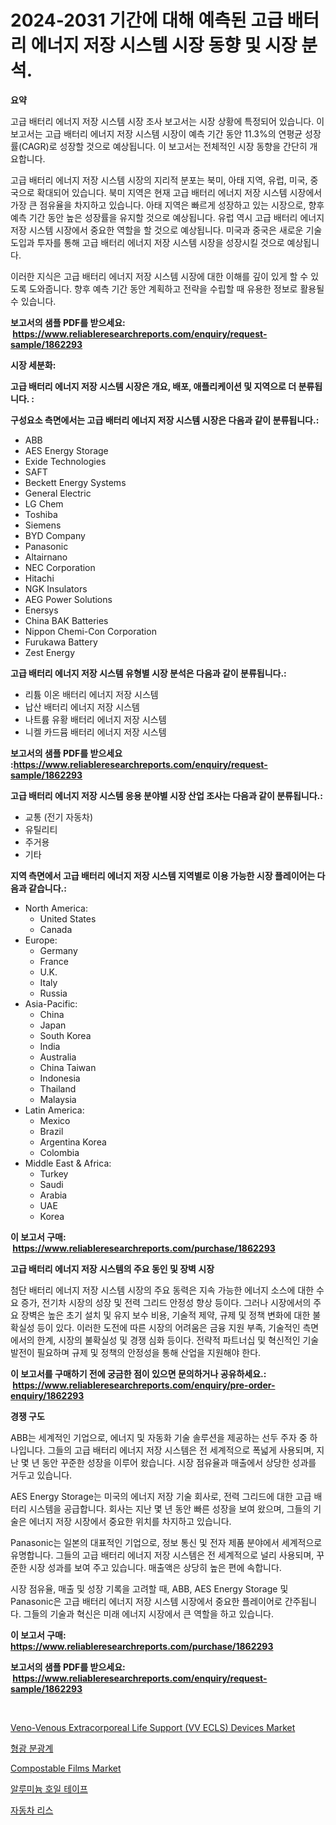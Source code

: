 <p><h1>2024-2031 기간에 대해 예측된 고급 배터리 에너지 저장 시스템 시장 동향 및 시장 분석.</h1></p><p><strong>요약</strong></p>
<p><p>고급 배터리 에너지 저장 시스템 시장 조사 보고서는 시장 상황에 특정되어 있습니다. 이 보고서는 고급 배터리 에너지 저장 시스템 시장이 예측 기간 동안 11.3%의 연평균 성장률(CAGR)로 성장할 것으로 예상됩니다. 이 보고서는 전체적인 시장 동향을 간단히 개요합니다.</p><p>고급 배터리 에너지 저장 시스템 시장의 지리적 분포는 북미, 아태 지역, 유럽, 미국, 중국으로 확대되어 있습니다. 북미 지역은 현재 고급 배터리 에너지 저장 시스템 시장에서 가장 큰 점유율을 차지하고 있습니다. 아태 지역은 빠르게 성장하고 있는 시장으로, 향후 예측 기간 동안 높은 성장률을 유지할 것으로 예상됩니다. 유럽 역시 고급 배터리 에너지 저장 시스템 시장에서 중요한 역할을 할 것으로 예상됩니다. 미국과 중국은 새로운 기술 도입과 투자를 통해 고급 배터리 에너지 저장 시스템 시장을 성장시킬 것으로 예상됩니다.</p><p>이러한 지식은 고급 배터리 에너지 저장 시스템 시장에 대한 이해를 깊이 있게 할 수 있도록 도와줍니다. 향후 예측 기간 동안 계획하고 전략을 수립할 때 유용한 정보로 활용될 수 있습니다.</p></p>
<p><strong>보고서의 샘플 PDF를 받으세요: &nbsp;<a href="https://www.reliableresearchreports.com/enquiry/request-sample/1862293">https://www.reliableresearchreports.com/enquiry/request-sample/1862293</a></strong></p>
<p><strong>시장 세분화:</strong></p>
<p><strong> 고급 배터리 에너지 저장 시스템 시장은 개요, 배포, 애플리케이션 및 지역으로 더 분류됩니다. :</strong></p>
<p><strong>구성요소 측면에서는 고급 배터리 에너지 저장 시스템 시장은 다음과 같이 분류됩니다.:</strong></p>
<p><ul><li>ABB</li><li>AES Energy Storage</li><li>Exide Technologies</li><li>SAFT</li><li>Beckett Energy Systems</li><li>General Electric</li><li>LG Chem</li><li>Toshiba</li><li>Siemens</li><li>BYD Company</li><li>Panasonic</li><li>Altairnano</li><li>NEC Corporation</li><li>Hitachi</li><li>NGK Insulators</li><li>AEG Power Solutions</li><li>Enersys</li><li>China BAK Batteries</li><li>Nippon Chemi-Con Corporation</li><li>Furukawa Battery</li><li>Zest Energy</li></ul></p>
<p><strong> 고급 배터리 에너지 저장 시스템 유형별 시장 분석은 다음과 같이 분류됩니다.:</strong></p>
<p><ul><li>리튬 이온 배터리 에너지 저장 시스템</li><li>납산 배터리 에너지 저장 시스템</li><li>나트륨 유황 배터리 에너지 저장 시스템</li><li>니켈 카드뮴 배터리 에너지 저장 시스템</li></ul></p>
<p><strong>보고서의 샘플 PDF를 받으세요 :<a href="https://www.reliableresearchreports.com/enquiry/request-sample/1862293">https://www.reliableresearchreports.com/enquiry/request-sample/1862293</a></strong></p>
<p><strong> 고급 배터리 에너지 저장 시스템 응용 분야별 시장 산업 조사는 다음과 같이 분류됩니다.:</strong></p>
<p><ul><li>교통 (전기 자동차)</li><li>유틸리티</li><li>주거용</li><li>기타</li></ul></p>
<p><strong>지역 측면에서 고급 배터리 에너지 저장 시스템 지역별로 이용 가능한 시장 플레이어는 다음과 같습니다.:</strong></p>
<p><ul>
    <li>
        North America:
        <ul>
            <li>United States</li>
            <li>Canada</li>
        </ul>
    </li>
    <li>
        Europe:
        <ul>
            <li>Germany</li>
            <li>France</li>
            <li>U.K.</li>
            <li>Italy</li>
            <li>Russia</li>
        </ul>
    </li>
    <li>
        Asia-Pacific:
        <ul>
            <li>China</li>
            <li>Japan</li>
            <li>South Korea</li>
            <li>India</li>
            <li>Australia</li>
            <li>China Taiwan</li>
            <li>Indonesia</li>
            <li>Thailand</li>
            <li>Malaysia</li>
        </ul>
    </li>
    <li>
        Latin America:
        <ul>
            <li>Mexico</li>
            <li>Brazil</li>
            <li>Argentina Korea</li>
            <li>Colombia</li>
        </ul>
    </li>
    <li>
        Middle East & Africa:
        <ul>
            <li>Turkey</li>
            <li>Saudi</li>
            <li>Arabia</li>
            <li>UAE</li>
            <li>Korea</li>
        </ul>
    </li>
    </ul></p>
<p><strong>이 보고서 구매: &nbsp;<a href="https://www.reliableresearchreports.com/purchase/1862293">https://www.reliableresearchreports.com/purchase/1862293</a></strong></p>
<p><strong>고급 배터리 에너지 저장 시스템의 주요 동인 및 장벽 시장</strong></p>
<p><p>첨단 배터리 에너지 저장 시스템 시장의 주요 동력은 지속 가능한 에너지 소스에 대한 수요 증가, 전기차 시장의 성장 및 전력 그리드 안정성 향상 등이다. 그러나 시장에서의 주요 장벽은 높은 초기 설치 및 유지 보수 비용, 기술적 제약, 규제 및 정책 변화에 대한 불확실성 등이 있다. 이러한 도전에 따른 시장의 어려움은 금융 지원 부족, 기술적인 측면에서의 한계, 시장의 불확실성 및 경쟁 심화 등이다. 전략적 파트너십 및 혁신적인 기술 발전이 필요하며 규제 및 정책의 안정성을 통해 산업을 지원해야 한다.</p></p>
<p><strong>이 보고서를 구매하기 전에 궁금한 점이 있으면 문의하거나 공유하세요.: &nbsp;<a href="https://www.reliableresearchreports.com/enquiry/pre-order-enquiry/1862293">https://www.reliableresearchreports.com/enquiry/pre-order-enquiry/1862293</a></strong></p>
<p><strong>경쟁 구도</strong></p>
<p><p>ABB는 세계적인 기업으로, 에너지 및 자동화 기술 솔루션을 제공하는 선두 주자 중 하나입니다. 그들의 고급 배터리 에너지 저장 시스템은 전 세계적으로 폭넓게 사용되며, 지난 몇 년 동안 꾸준한 성장을 이루어 왔습니다. 시장 점유율과 매출에서 상당한 성과를 거두고 있습니다.</p><p>AES Energy Storage는 미국의 에너지 저장 기술 회사로, 전력 그리드에 대한 고급 배터리 시스템을 공급합니다. 회사는 지난 몇 년 동안 빠른 성장을 보여 왔으며, 그들의 기술은 에너지 저장 시장에서 중요한 위치를 차지하고 있습니다.</p><p>Panasonic는 일본의 대표적인 기업으로, 정보 통신 및 전자 제품 분야에서 세계적으로 유명합니다. 그들의 고급 배터리 에너지 저장 시스템은 전 세계적으로 널리 사용되며, 꾸준한 시장 성과를 보여 주고 있습니다. 매출액은 상당히 높은 편에 속합니다.</p><p>시장 점유율, 매출 및 성장 기록을 고려할 때, ABB, AES Energy Storage 및 Panasonic은 고급 배터리 에너지 저장 시스템 시장에서 중요한 플레이어로 간주됩니다. 그들의 기술과 혁신은 미래 에너지 시장에서 큰 역할을 하고 있습니다.</p></p>
<p><strong>이 보고서 구매: &nbsp; <a href="https://www.reliableresearchreports.com/purchase/1862293">https://www.reliableresearchreports.com/purchase/1862293</a></strong></p>
<p><strong>보고서의 샘플 PDF를 받으세요: &nbsp;<a href="https://www.reliableresearchreports.com/enquiry/request-sample/1862293">https://www.reliableresearchreports.com/enquiry/request-sample/1862293</a></strong><strong></strong></p>
<p>&nbsp;</p>
<p><p><a href="https://sudsy-motorcycle-bbc.notion.site/Global-Veno-Venous-Extracorporeal-Life-Support-VV-ECLS-Devices-Market-by-Types-Applications-and--f2ff1288945f4aeabf0f75828dea208f">Veno-Venous Extracorporeal Life Support (VV ECLS) Devices Market</a></p><p><a href="https://github.com/vs019sa3m8x/Market-Research-Report-List-1/blob/main/7024747191771.md">형광 분광계</a></p><p><a href="https://github.com/mauripalmi/Market-Research-Report-List-2/blob/main/compostable-films-market.md">Compostable Films Market</a></p><p><a href="https://github.com/lzrvbyqzftro57/Market-Research-Report-List-1/blob/main/8559628191770.md">알루미늄 호일 테이프</a></p><p><a href="https://medium.com/@vlcostes/%EC%9E%90%EB%8F%99%EC%B0%A8-%EB%A6%AC%EC%8A%A4-%EC%8B%9C%EC%9E%A5-%EC%8B%9C%EC%9E%A5-%EC%A0%90%EC%9C%A0%EC%9C%A8-%EC%8B%9C%EC%9E%A5-%EB%8F%99%ED%96%A5-%EB%B0%8F-%EB%AF%B8%EB%9E%98-%EC%84%B1%EC%9E%A5-%ED%83%90%EC%83%89-ba4c42dd2d45">자동차 리스</a></p></p>